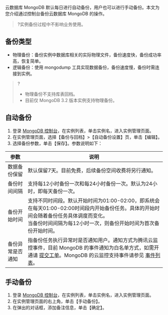 
云数据库 MongoDB 默认每日进行自动备份，用户也可以进行手动备份。本文为您介绍通过控制台备份云数据库 MongoDB 的操作。
>?实例备份过程中不影响业务使用。

## 备份类型
- 物理备份：备份实例中数据库相关的实际物理文件，备份速度快，备份成功率高，恢复简单。
- 逻辑备份：使用 mongodump 工具实现数据备份，备份速度慢，备份时需连接到实例。
>?
>- 物理备份不支持库表回档。
>- 目前仅 MongoDB 3.2 版本实例支持物理备份。

## 自动备份
1. 登录 [MongoDB 控制台](https://console.cloud.tencent.com/mongodb)，在实例列表，单击实例名，进入实例管理页面。
2. 在实例管理页面，选择【备份与回档】>【自动备份设置】页，单击【编辑】。
3. 选择备份参数，单击【保存】。参数说明如下：
<table>
<thead><tr><th>参数</th><th>说明</th></tr></thead>
<tbody><tr>
<td>数据备份保留</td><td>默认保留7天。目前免费，后续备份空间收费将另行通知。</td></tr>
<tr>
<td>备份时间间隔</td><td>支持每12小时备份一次和每24小时备份一次。默认为24小时，即每天备份一次。</td></tr>
<tr>
<td>备份开始时间</td>
<td>支持不同时间段。默认开始时间为01:00-02:00，即系统会在每天01:00-02:00时间段内开始备份任务。具体的开始时间会随着备份任务具体调度而变化。<br>当备份时间间隔为每12小时一次，则备份开始时间为首次备份开始时间。</td></tr>
<tr>
<td>备份异常是否通知</td>
<td>指备份任务执行异常时是否通知用户。通知方式为腾讯云监控事件，目前 MongoDB 的事件通知为白名单方式，如需开通请 <a href="https://console.cloud.tencent.com/workorder/category">提交工单</a>。MongoDB 的云监控支持事件请参见 <a href="https://cloud.tencent.com/document/product/248/14363">事件列表</a>。</td></tr>
</tbody></table>

## 手动备份
1. 登录 [MongoDB 控制台](https://console.cloud.tencent.com/mongodb)，在实例列表，单击实例名，进入实例管理页面。
2. 在实例管理页面的右上角，单击【手动备份】。
3. 在弹出的对话框，添加备注信息，单击【确定】。


